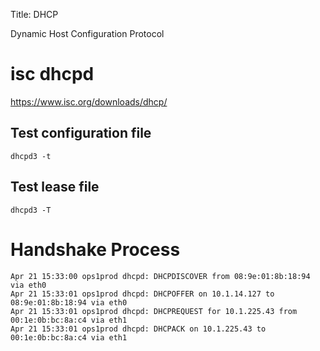 Title: DHCP

Dynamic Host Configuration Protocol

# isc dhcpd

<https://www.isc.org/downloads/dhcp/>

## Test configuration file

```
dhcpd3 -t
```

## Test lease file

```
dhcpd3 -T
```

# Handshake Process

```
Apr 21 15:33:00 ops1prod dhcpd: DHCPDISCOVER from 08:9e:01:8b:18:94 via eth0
Apr 21 15:33:01 ops1prod dhcpd: DHCPOFFER on 10.1.14.127 to 08:9e:01:8b:18:94 via eth0
Apr 21 15:33:01 ops1prod dhcpd: DHCPREQUEST for 10.1.225.43 from 00:1e:0b:bc:8a:c4 via eth1
Apr 21 15:33:01 ops1prod dhcpd: DHCPACK on 10.1.225.43 to 00:1e:0b:bc:8a:c4 via eth1
```
